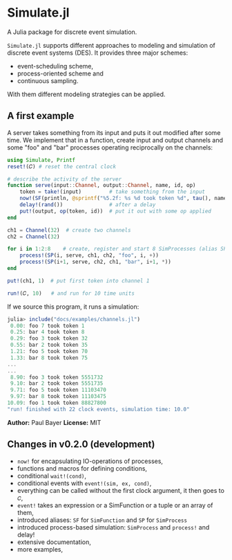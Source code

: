 # Simulate.jl

A Julia package for discrete event simulation.

`Simulate.jl` supports different approaches to modeling and simulation of discrete event systems (DES). It provides three major schemes:

- event-scheduling scheme,
- process-oriented scheme and
- continuous sampling.

With them different modeling strategies can be applied.

## A first example

A server takes something from its input and puts it out modified after some time. We implement that in a function, create input and output channels and some "foo" and "bar" processes operating reciprocally on the channels:  

```julia
using Simulate, Printf
reset!(𝐶) # reset the central clock

# describe the activity of the server
function serve(input::Channel, output::Channel, name, id, op)
    token = take!(input)         # take something from the input
    now!(SF(println, @sprintf("%5.2f: %s %d took token %d", tau(), name, id, token)))
    delay!(rand())               # after a delay
    put!(output, op(token, id))  # put it out with some op applied
end

ch1 = Channel(32)  # create two channels
ch2 = Channel(32)

for i in 1:2:8    # create, register and start 8 SimProcesses (alias SP)
    process!(SP(i, serve, ch1, ch2, "foo", i, +))
    process!(SP(i+1, serve, ch2, ch1, "bar", i+1, *))
end

put!(ch1, 1)  # put first token into channel 1

run!(𝐶, 10)   # and run for 10 time units
```

If we source this program, it runs a simulation:

```julia
julia> include("docs/examples/channels.jl")
 0.00: foo 7 took token 1
 0.25: bar 4 took token 8
 0.29: foo 3 took token 32
 0.55: bar 2 took token 35
 1.21: foo 5 took token 70
 1.33: bar 8 took token 75
...
...
 8.90: foo 3 took token 5551732
 9.10: bar 2 took token 5551735
 9.71: foo 5 took token 11103470
 9.97: bar 8 took token 11103475
10.09: foo 1 took token 88827800
"run! finished with 22 clock events, simulation time: 10.0"
```

**Author:** Paul Bayer
**License:** MIT

## Changes in v0.2.0 (development)

- `now!` for encapsulating IO-operations of processes,
- functions and macros for defining conditions,
- conditional `wait!(cond)`,
- conditional events with `event!(sim, ex, cond)`,
- everything can be called without the first clock argument, it then goes to `𝐶`,
- `event!` takes an expression or a SimFunction or a tuple or an array of them,
- introduced aliases: `SF` for `SimFunction` and `SP` for `SimProcess`
- introduced process-based simulation: `SimProcess` and `process!` and delay!
- extensive documentation,
- more examples,
